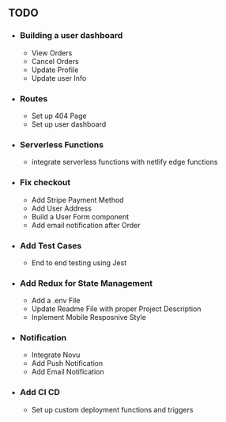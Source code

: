 <!-- Add empty cart facility on -->
## TODO
- ### Building a user dashboard 
    - View Orders
    - Cancel Orders
    - Update Profile
    - Update user Info 
- ### Routes
    - Set up 404 Page
    - Set up user dashboard
- ### Serverless Functions
    - integrate serverless functions with netlify edge functions 
- ### Fix checkout 
    - Add Stripe Payment Method
    - Add User Address
    - Build a User Form component
    - Add email notification after Order
    
     
- ### Add Test Cases
    - End to end testing using Jest 
- ### Add Redux for State Management 
    - Add a .env File 
    - Update Readme File with proper Project Description
    - Inplement Mobile Resposnive Style 

- ### Notification 
    - Integrate Novu 
    - Add Push Notification 
    - Add Email Notification


- ### Add CI CD 
    - Set up custom deployment functions and triggers